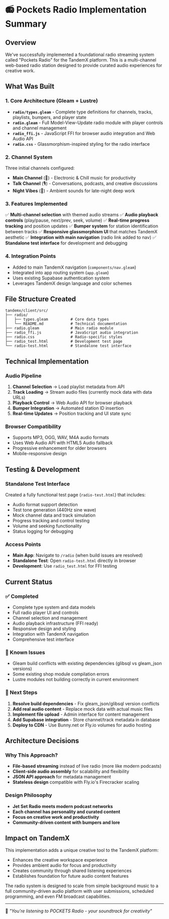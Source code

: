 # 📻 Pockets Radio Implementation Summary

## Overview
We've successfully implemented a foundational radio streaming system called "Pockets Radio" for the TandemX platform. This is a multi-channel web-based radio station designed to provide curated audio experiences for creative work.

## What Was Built

### 1. Core Architecture (Gleam + Lustre)
- **`radio/types.gleam`** - Complete type definitions for channels, tracks, playlists, bumpers, and player state
- **`radio.gleam`** - Full Model-View-Update radio module with player controls and channel management
- **`radio_ffi.js`** - JavaScript FFI for browser audio integration and Web Audio API
- **`radio.css`** - Glassmorphism-inspired styling for the radio interface

### 2. Channel System
Three initial channels configured:
- **Main Channel** (🎵) - Electronic & Chill music for productivity
- **Talk Channel** (🎙️) - Conversations, podcasts, and creative discussions  
- **Night Vibes** (🌙) - Ambient sounds for late-night deep work

### 3. Features Implemented
✅ **Multi-channel selection** with themed audio streams
✅ **Audio playback controls** (play/pause, next/prev, seek, volume)
✅ **Real-time progress tracking** and position updates
✅ **Bumper system** for station identification between tracks
✅ **Responsive glassmorphism UI** that matches TandemX aesthetic
✅ **Integration with main navigation** (radio link added to nav)
✅ **Standalone test interface** for development and debugging

### 4. Integration Points
- Added to main TandemX navigation (`components/nav.gleam`)
- Integrated into app routing system (`app.gleam`)
- Uses existing Supabase authentication system
- Leverages TandemX design language and color schemes

## File Structure Created
```
tandemx/client/src/
├── radio/
│   ├── types.gleam          # Core data types
│   └── README.md            # Technical documentation
├── radio.gleam              # Main radio module  
├── radio_ffi.js             # JavaScript audio integration
├── radio.css                # Radio-specific styles
├── radio_test.html          # Development test page
└── radio-test.html          # Standalone test interface
```

## Technical Implementation

### Audio Pipeline
1. **Channel Selection** → Load playlist metadata from API
2. **Track Loading** → Stream audio files (currently mock data with data URLs)
3. **Playback Control** → Web Audio API for browser playback
4. **Bumper Integration** → Automated station ID insertion
5. **Real-time Updates** → Position tracking and UI state sync

### Browser Compatibility
- Supports MP3, OGG, WAV, M4A audio formats
- Uses Web Audio API with HTML5 Audio fallback
- Progressive enhancement for older browsers
- Mobile-responsive design

## Testing & Development

### Standalone Test Interface
Created a fully functional test page (`radio-test.html`) that includes:
- Audio format support detection
- Test tone generation (440Hz sine wave)
- Mock channel data and track simulation
- Progress tracking and control testing
- Volume and seeking functionality
- Status logging for debugging

### Access Points
- **Main App**: Navigate to `/radio` (when build issues are resolved)
- **Standalone Test**: Open `radio-test.html` directly in browser
- **Development**: Use `radio_test.html` for FFI testing

## Current Status

### ✅ Completed
- Complete type system and data models
- Full radio player UI and controls
- Channel selection and management
- Audio playback infrastructure (FFI ready)
- Responsive design and styling
- Integration with TandemX navigation
- Comprehensive test interface

### 🔄 Known Issues
- Gleam build conflicts with existing dependencies (glibsql vs gleam_json versions)
- Some existing shop module compilation errors
- Lustre modules not building correctly in current environment

### 🎯 Next Steps
1. **Resolve build dependencies** - Fix gleam_json/glibsql version conflicts
2. **Add real audio content** - Replace mock data with actual music files
3. **Implement file upload** - Admin interface for content management
4. **Add Supabase integration** - Store channel/track metadata in database
5. **Deploy to CDN** - Use Bunny.net or Fly.io volumes for audio hosting

## Architecture Decisions

### Why This Approach?
- **File-based streaming** instead of live radio (more like modern podcasts)
- **Client-side audio assembly** for scalability and flexibility
- **JSON API approach** for metadata management
- **Stateless design** compatible with Fly.io's Firecracker scaling

### Design Philosophy
- **Jet Set Radio meets modern podcast networks**
- **Each channel has personality and curated content**
- **Focus on creative work and productivity**
- **Community-driven content with bumpers and lore**

## Impact on TandemX

This implementation adds a unique creative tool to the TandemX platform:
- Enhances the creative workspace experience
- Provides ambient audio for focus and productivity
- Creates community through shared listening experiences
- Establishes foundation for future audio content features

The radio system is designed to scale from simple background music to a full community-driven audio platform with user submissions, scheduled programming, and even FM broadcast capabilities.

---

🎵 *"You're listening to POCKETS Radio - your soundtrack for creativity"*